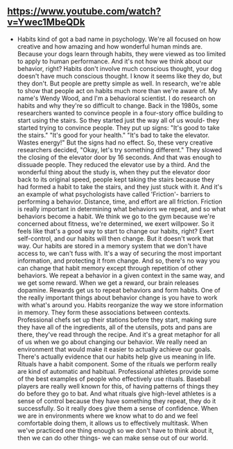 ## https://www.youtube.com/watch?v=Ywec1MbeQDk

- Habits kind of got a bad name in psychology.
We're all focused on how creative
and how amazing and how wonderful human minds are.
Because your dogs learn through habits,
they were viewed as too limited
to apply to human performance.
And it's not how we think about our behavior, right?
Habits don't involve much conscious thought,
your dog doesn't have much conscious thought.
I know it seems like they do, but they don't.
But people are pretty simple as well.
In research, we're able to show
that people act on habits
much more than we're aware of.
My name's Wendy Wood, and I'm a behavioral scientist.
I do research on habits
and why they're so difficult to change.
Back in the 1980s,
some researchers wanted to convince people
in a four-story office building to start using the stairs.
So they started just the way all of us would-
they started trying to convince people.
They put up signs:
"It's good to take the stairs."
"It's good for your health."
"It's bad to take the elevator.
Wastes energy!"
But the signs had no effect.
So, these very creative researchers decided,
"Okay, let's try something different."
They slowed the closing of the elevator door by 16 seconds.
And that was enough to dissuade people.
They reduced the elevator use by a third.
And the wonderful thing about the study is,
when they put the elevator door back to its original speed,
people kept taking the stairs
because they had formed a habit to take the stairs,
and they just stuck with it.
And it's an example
of what psychologists have called 'Friction'-
barriers to performing a behavior.
Distance, time, and effort are all friction.
Friction is really important
in determining what behaviors we repeat,
and so what behaviors become a habit.
We think we go to the gym
because we're concerned about fitness,
we're determined, we exert willpower.
So it feels like that's a good way
to start to change our habits, right?
Exert self-control, and our habits will then change.
But it doesn't work that way.
Our habits are stored
in a memory system that we don't have access to,
we can't fuss with.
It's a way of securing the most important information,
and protecting it from change.
And so, there's no way you can change that habit memory
except through repetition of other behaviors.
We repeat a behavior in a given context in the same way,
and we get some reward.
When we get a reward, our brain releases dopamine.
Rewards get us to repeat behaviors and form habits.
One of the really important things
about behavior change is
you have to work with what's around you.
Habits reorganize the way we store information in memory.
They form these associations between contexts.
Professional chefs set up their stations
before they start,
making sure they have all of the ingredients,
all of the utensils, pots and pans are there,
they've read through the recipe.
And it's a great metaphor for all of us
when we go about changing our behavior.
We really need an environment that would make it easier
to actually achieve our goals.
There's actually evidence
that our habits help give us meaning in life.
Rituals have a habit component.
Some of the rituals we perform
really are kind of automatic and habitual.
Professional athletes provide some of the best examples
of people who effectively use rituals.
Baseball players are really well known for this,
of having patterns of things they do before they go to bat.
And what rituals give high-level athletes
is a sense of control
because they have something they repeat,
they do it successfully.
So it really does give them a sense of confidence.
When we are in environments where we know what to do
and we feel comfortable doing them,
it allows us to effectively multitask.
When we've practiced one thing enough
so we don't have to think about it,
then we can do other things-
we can make sense out of our world.